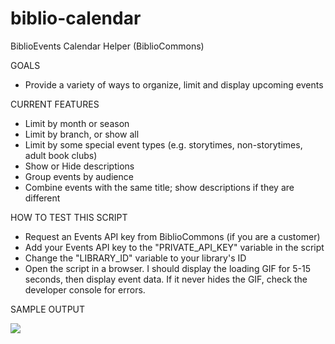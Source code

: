 # biblio-calendar
BiblioEvents Calendar Helper (BiblioCommons)

GOALS
- Provide a variety of ways to organize, limit and display upcoming events

CURRENT FEATURES
- Limit by month or season
- Limit by branch, or show all
- Limit by some special event types (e.g. storytimes, non-storytimes, adult book clubs)
- Show or Hide descriptions
- Group events by audience
- Combine events with the same title; show descriptions if they are different

HOW TO TEST THIS SCRIPT
- Request an Events API key from BiblioCommons (if you are a customer)
- Add your Events API key to the "PRIVATE_API_KEY" variable in the script
- Change the "LIBRARY_ID" variable to your library's ID
- Open the script in a browser. I should display the loading GIF for 5-15 seconds, then display event data. If it never hides the GIF, check the developer console for errors.

SAMPLE OUTPUT

![](https://github.com/remocrevo/biblio-calendar/blob/2605c5ca9ebb51d38131116c0face31a75ba6412/events%20script%20output%20screenshot.jpg)
